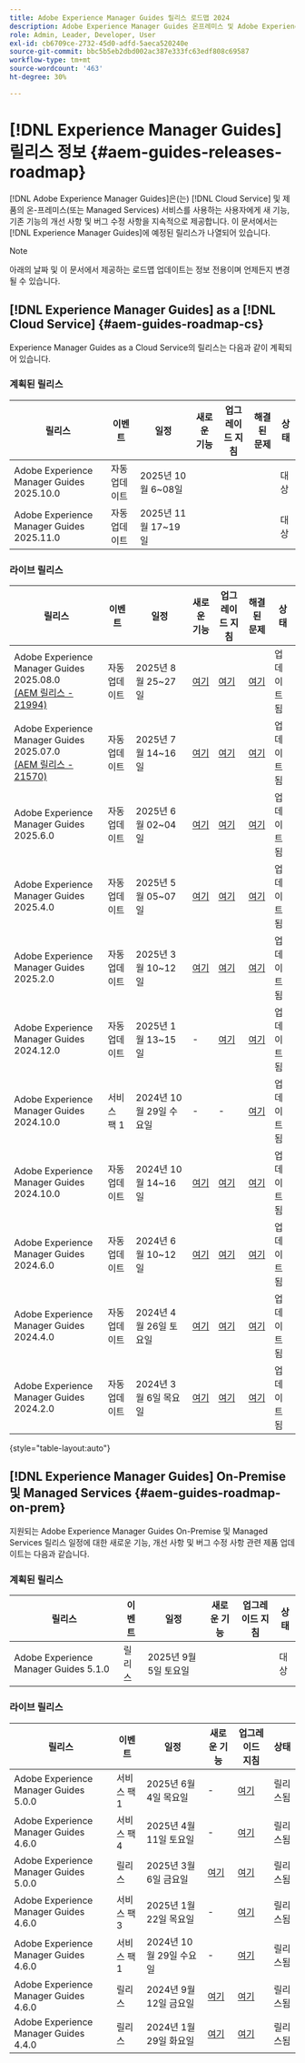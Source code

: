 ```yaml
---
title: Adobe Experience Manager Guides 릴리스 로드맵 2024
description: Adobe Experience Manager Guides 온프레미스 및 Adobe Experience Manager Guides as a Cloud Service의 라이브 및 예정된 릴리스에 대한 정보를 가져옵니다
role: Admin, Leader, Developer, User
exl-id: cb6709ce-2732-45d0-adfd-5aeca520240e
source-git-commit: bbc5b5eb2dbd002ac387e333fc63edf808c69587
workflow-type: tm+mt
source-wordcount: '463'
ht-degree: 30%

---
```


# [!DNL Experience Manager Guides] 릴리스 정보 {#aem-guides-releases-roadmap}

[!DNL Adobe Experience Manager Guides]은(는) [!DNL Cloud Service] 및 제품의 온-프레미스(또는 Managed Services) 서비스를 사용하는 사용자에게 새 기능, 기존 기능의 개선 사항 및 버그 수정 사항을 지속적으로 제공합니다. 이 문서에서는 [!DNL Experience Manager Guides]에 예정된 릴리스가 나열되어 있습니다.

>[!NOTE]
>
>아래의 날짜 및 이 문서에서 제공하는 로드맵 업데이트는 정보 전용이며 언제든지 변경될 수 있습니다.

## [!DNL Experience Manager Guides] as a [!DNL Cloud Service] {#aem-guides-roadmap-cs}

Experience Manager Guides as a Cloud Service의 릴리스는 다음과 같이 계획되어 있습니다.

### 계획된 릴리스


| 릴리스 | 이벤트 | 일정 | 새로운 기능 | 업그레이드 지침 | 해결된 문제 | 상태 |
|---|---|---|---|---|---|---|
| Adobe Experience Manager Guides 2025.10.0 | 자동 업데이트 | 2025년 10월 6~08일 |  |  |  | 대상 |
| Adobe Experience Manager Guides 2025.11.0 | 자동 업데이트 | 2025년 11월 17~19일 |  |  |  | 대상 |

### 라이브 릴리스

| 릴리스 | 이벤트 | 일정 | 새로운 기능 | 업그레이드 지침 | 해결된 문제 | 상태 |
|---|---|---|---|---|---|---|
| Adobe Experience Manager Guides 2025.08.0 <br> [(AEM 릴리스 - 21994)](https://experienceleague.adobe.com/ko/docs/experience-manager-cloud-service/content/release-notes/maintenance/latest) | 자동 업데이트 | 2025년 8월 25~27일 | [여기](whats-new-2025-08-0.md) | [여기](upgrade-instructions-2025-08-0.md) | [여기](fixed-issues-2025-08-0.md) | 업데이트됨 |
| Adobe Experience Manager Guides 2025.07.0 <br> [(AEM 릴리스 - 21570)](https://experienceleague.adobe.com/ko/docs/experience-manager-cloud-service/content/release-notes/maintenance/2025/2025-7-0?lang=en#21570) | 자동 업데이트 | 2025년 7월 14~16일 | [여기](whats-new-2025-07-0.md) | [여기](upgrade-instructions-2025-07-0.md) | [여기](fixed-issues-2025-07-0.md) | 업데이트됨 |
| Adobe Experience Manager Guides 2025.6.0 | 자동 업데이트 | 2025년 6월 02~04일 | [여기](whats-new-2025-06-0.md) | [여기](upgrade-instructions-2025-06-0.md) | [여기](fixed-issues-2025-06-0.md) | 업데이트됨 |
| Adobe Experience Manager Guides 2025.4.0 | 자동 업데이트 | 2025년 5월 05~07일 | [여기](whats-new-2025-04-0.md) | [여기](upgrade-instructions-2025-04-0.md) | [여기](fixed-issues-2025-04-0.md) | 업데이트됨 |
| Adobe Experience Manager Guides 2025.2.0 | 자동 업데이트 | 2025년 3월 10~12일 | [여기](whats-new-2025-02-0.md) | [여기](upgrade-instructions-2025-02-0.md) | [여기](fixed-issues-2025-02-0.md) | 업데이트됨 |
| Adobe Experience Manager Guides 2024.12.0 | 자동 업데이트 | 2025년 1월 13~15일 | - | [여기](upgrade-instructions-2024-12-0.md) | [여기](fixed-issues-2024-12-0.md) | 업데이트됨 |
| Adobe Experience Manager Guides 2024.10.0 | 서비스 팩 1 | 2024년 10월 29일 수요일 | - | - | [여기](fixed-issues-2024-10-0-sp1.md) | 업데이트됨 |
| Adobe Experience Manager Guides 2024.10.0 | 자동 업데이트 | 2024년 10월 14~16일 | [여기](whats-new-2024-10-0.md) | [여기](upgrade-instructions-2024-10-0.md) | [여기](fixed-issues-2024-10-0.md) | 업데이트됨 |
| Adobe Experience Manager Guides 2024.6.0 | 자동 업데이트 | 2024년 6월 10~12일 | [여기](whats-new-2024-06-0.md) | [여기](upgrade-instructions-2024-06-0.md) | [여기](fixed-issues-2024-06-0.md) | 업데이트됨 |
| Adobe Experience Manager Guides 2024.4.0 | 자동 업데이트 | 2024년 4월 26일 토요일 | [여기](whats-new-2024-04-0.md) | [여기](upgrade-instructions-2024-04-0.md) | [여기](fixed-issues-2024-04-0.md) | 업데이트됨 |
| Adobe Experience Manager Guides 2024.2.0 | 자동 업데이트 | 2024년 3월 6일 목요일 | [여기](whats-new-2024-2-0.md) | [여기](upgrade-instructions-2024-2-0.md) | [여기](fixed-issues-2024-2-0.md) | 업데이트됨 |

{style="table-layout:auto"}



## [!DNL Experience Manager Guides] On-Premise 및 Managed Services {#aem-guides-roadmap-on-prem}

지원되는 Adobe Experience Manager Guides On-Premise 및 Managed Services 릴리스 일정에 대한 새로운 기능, 개선 사항 및 버그 수정 사항 관련 제품 업데이트는 다음과 같습니다.

### 계획된 릴리스

| 릴리스 | 이벤트 | 일정 | 새로운 기능 | 업그레이드 지침 | 상태 |
|---|---|---|---|---|---|
| Adobe Experience Manager Guides 5.1.0 | 릴리스 | 2025년 9월 5일 토요일 |  |  | 대상 |

### 라이브 릴리스

| 릴리스 | 이벤트 | 일정 | 새로운 기능 | 업그레이드 지침 | 상태 |
|---|---|---|---|---|---|
| Adobe Experience Manager Guides 5.0.0 | 서비스 팩 1 | 2025년 6월 4일 목요일 | - | [여기](upgrade-instructions-5-0-0-sp1.md) | 릴리스됨 |
| Adobe Experience Manager Guides 4.6.0 | 서비스 팩 4 | 2025년 4월 11일 토요일 | - | [여기](upgrade-instructions-4-6-0-sp4.md) | 릴리스됨 |
| Adobe Experience Manager Guides 5.0.0 | 릴리스 | 2025년 3월 6일 금요일 | [여기](whats-new-5-0-0.md) | [여기](upgrade-instructions-5-0-0.md) | 릴리스됨 |
| Adobe Experience Manager Guides 4.6.0 | 서비스 팩 3 | 2025년 1월 22일 목요일 | - | [여기](upgrade-instructions-4-6-0-sp2.md) | 릴리스됨 |
| Adobe Experience Manager Guides 4.6.0 | 서비스 팩 1 | 2024년 10월 29일 수요일 | - | [여기](upgrade-instructions-4-6-0-sp1.md) | 릴리스됨 |
| Adobe Experience Manager Guides 4.6.0 | 릴리스 | 2024년 9월 12일 금요일 | [여기](whats-new-4-6.md) | [여기](upgrade-instructions-4-6-0.md) | 릴리스됨 |
| Adobe Experience Manager Guides 4.4.0 | 릴리스 | 2024년 1월 29일 화요일 | [여기](whats-new-4-4.md) | [여기](upgrade-instructions-4-4.md) | 릴리스됨 |



